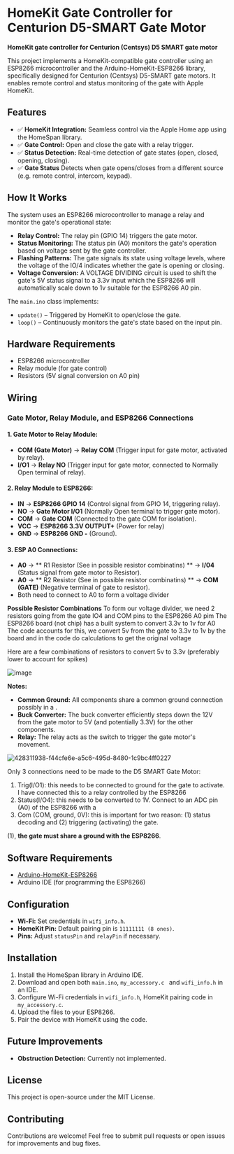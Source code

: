 # HomeKit Gate Controller for Centurion D5-SMART Gate Motor

**HomeKit gate controller for Centurion (Centsys) D5 SMART gate motor**

This project implements a HomeKit-compatible gate controller using an ESP8266 microcontroller and the Arduino-HomeKit-ESP8266 library, specifically designed for Centurion (Centsys) D5-SMART gate motors. It enables remote control and status monitoring of the gate with Apple HomeKit.

## Features
- ✅ **HomeKit Integration:** Seamless control via the Apple Home app using the HomeSpan library.
- ✅ **Gate Control:** Open and close the gate with a relay trigger.
- ✅ **Status Detection:** Real-time detection of gate states (open, closed, opening, closing).
- ✅ **Gate Status** Detects when gate opens/closes from a different source (e.g. remote control, intercom, keypad).

## How It Works
The system uses an ESP8266 microcontroller to manage a relay and monitor the gate's operational state:
- **Relay Control:** The relay pin (GPIO 14) triggers the gate motor.
- **Status Monitoring:** The status pin (A0) monitors the gate's operation based on voltage sent by the gate controller.
- **Flashing Patterns:** The gate signals its state using voltage levels, where the voltage of the IO/4 indicates whether the gate is opening or closing.
- **Voltage Conversion:** A VOLTAGE DIVIDING circuit is used to shift the gate's 5V status signal to a 3.3v input which the ESP8266 will automatically scale down to 1v suitable for the ESP8266 A0 pin.

The `main.ino` class implements:
- `update()` – Triggered by HomeKit to open/close the gate.
- `loop()` – Continuously monitors the gate's state based on the input pin.

## Hardware Requirements
- ESP8266 microcontroller
- Relay module (for gate control)
- Resistors (5V signal conversion on A0 pin)

## Wiring

### Gate Motor, Relay Module, and ESP8266 Connections


#### 1. **Gate Motor to Relay Module:**
- **COM (Gate Motor)** → **Relay COM** (Trigger input for gate motor, activated by relay).
- **I/O1** → **Relay NO** (Trigger input for gate motor, connected to Normally Open terminal of relay).

#### 2. **Relay Module to ESP8266:**
- **IN** → **ESP8266 GPIO 14** (Control signal from GPIO 14, triggering relay).
- **NO** → **Gate Motor I/O1** (Normally Open terminal to trigger gate motor).
- **COM** → **Gate COM** (Connected to the gate COM for isolation).
- **VCC** → **ESP8266 3.3V OUTPUT+** (Power for relay)
- **GND** → **ESP8266 GND -** (Ground).

#### 3. **ESP A0 Connections:**
- **A0** → ** R1 Resistor (See in possible resistor combinatins) ** → **I/04** (Status signal from gate motor to Resistor).
- **A0** → ** R2 Resistor (See in possible resistor combinatins) ** → **COM (GATE)** (Negative terminal of gate to resistor).
- Both need to connect to A0 to form a voltage divider

**Possible Resistor Combinations**
To form our voltage divider, we need 2 resistors going from the gate IO4 and COM pins to the ESP8266 A0 pim
The ESP8266 board (not chip) has a built system to convert 3.3v to 1v for A0
The code accounts for this, we convert 5v from the gate to 3.3v to 1v by the board and in the code do calculations to get the original voltage

Here are a few combinations of resistors to convert 5v to 3.3v (preferably lower to account for spikes)

![image](https://github.com/user-attachments/assets/85d37db1-0a26-4de6-bbf2-0a6366b86bab)


**Notes:**

* **Common Ground:** All components share a common ground connection possibly in a .
* **Buck Converter:** The buck converter efficiently steps down the 12V from the gate motor to 5V (and potentially 3.3V) for the other components.
* **Relay:** The relay acts as the switch to trigger the gate motor's movement.
 

![428311938-f44cfe6e-a5c6-495d-8480-1c9bc4ff0227](https://github.com/user-attachments/assets/ce4036c2-da26-44a4-bb67-4f9955ee7813)

Only 3 connections need to be made to the D5 SMART Gate Motor:
1. Trig(I/O1): this needs to be connected to ground for the gate to activate. I have connected this to a relay controlled by the ESP8266
2. Status(I/O4): this needs to be converted to 1V. Connect to an ADC pin (A0) of the ESP8266 with a 
3. Com (COM, ground, 0V): this is important for two reason: (1) status decoding and (2) triggering (activating) the gate.

(1), **the gate must share a ground with the ESP8266**. 


## Software Requirements
- [Arduino-HomeKit-ESP8266](https://github.com/Mixiaoxiao/Arduino-HomeKit-ESP8266)
- Arduino IDE (for programming the ESP8266)

## Configuration
- **Wi-Fi:** Set credentials in `wifi_info.h`.
- **HomeKit Pin:** Default pairing pin is `11111111 (8 ones)`.
- **Pins:** Adjust `statusPin` and `relayPin` if necessary.
  
## Installation
1. Install the HomeSpan library in Arduino IDE.
2. Download and open both `main.ino`, `my_accessory.c ` and `wifi_info.h` in an IDE.
3. Configure Wi-Fi credentials in `wifi_info.h`, HomeKit pairing code in `my_accessory.c`.
4. Upload the files to your ESP8266.
5. Pair the device with HomeKit using the code.

## Future Improvements
- **Obstruction Detection:** Currently not implemented.

## License
This project is open-source under the MIT License.

## Contributing
Contributions are welcome! Feel free to submit pull requests or open issues for improvements and bug fixes.
